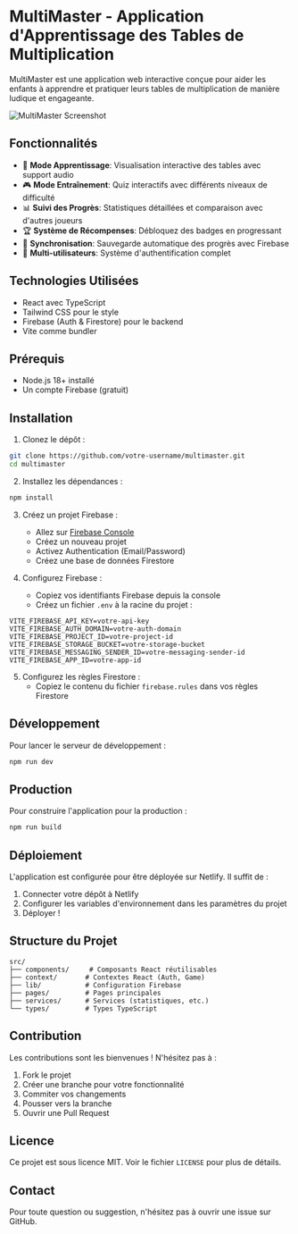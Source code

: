 # MultiMaster - Application d'Apprentissage des Tables de Multiplication

MultiMaster est une application web interactive conçue pour aider les enfants à apprendre et pratiquer leurs tables de multiplication de manière ludique et engageante.

![MultiMaster Screenshot](https://images.unsplash.com/photo-1632571401005-458e9d244591?q=80&w=1200&auto=format&fit=crop)

## Fonctionnalités

- 🎯 **Mode Apprentissage**: Visualisation interactive des tables avec support audio
- 🎮 **Mode Entraînement**: Quiz interactifs avec différents niveaux de difficulté
- 📊 **Suivi des Progrès**: Statistiques détaillées et comparaison avec d'autres joueurs
- 🏆 **Système de Récompenses**: Débloquez des badges en progressant
- 🔄 **Synchronisation**: Sauvegarde automatique des progrès avec Firebase
- 👥 **Multi-utilisateurs**: Système d'authentification complet

## Technologies Utilisées

- React avec TypeScript
- Tailwind CSS pour le style
- Firebase (Auth & Firestore) pour le backend
- Vite comme bundler

## Prérequis

- Node.js 18+ installé
- Un compte Firebase (gratuit)

## Installation

1. Clonez le dépôt :
```bash
git clone https://github.com/votre-username/multimaster.git
cd multimaster
```

2. Installez les dépendances :
```bash
npm install
```

3. Créez un projet Firebase :
   - Allez sur [Firebase Console](https://console.firebase.google.com)
   - Créez un nouveau projet
   - Activez Authentication (Email/Password)
   - Créez une base de données Firestore

4. Configurez Firebase :
   - Copiez vos identifiants Firebase depuis la console
   - Créez un fichier `.env` à la racine du projet :
```env
VITE_FIREBASE_API_KEY=votre-api-key
VITE_FIREBASE_AUTH_DOMAIN=votre-auth-domain
VITE_FIREBASE_PROJECT_ID=votre-project-id
VITE_FIREBASE_STORAGE_BUCKET=votre-storage-bucket
VITE_FIREBASE_MESSAGING_SENDER_ID=votre-messaging-sender-id
VITE_FIREBASE_APP_ID=votre-app-id
```

5. Configurez les règles Firestore :
   - Copiez le contenu du fichier `firebase.rules` dans vos règles Firestore

## Développement

Pour lancer le serveur de développement :
```bash
npm run dev
```

## Production

Pour construire l'application pour la production :
```bash
npm run build
```

## Déploiement

L'application est configurée pour être déployée sur Netlify. Il suffit de :
1. Connecter votre dépôt à Netlify
2. Configurer les variables d'environnement dans les paramètres du projet
3. Déployer !

## Structure du Projet

```
src/
├── components/     # Composants React réutilisables
├── context/       # Contextes React (Auth, Game)
├── lib/           # Configuration Firebase
├── pages/         # Pages principales
├── services/      # Services (statistiques, etc.)
└── types/         # Types TypeScript
```

## Contribution

Les contributions sont les bienvenues ! N'hésitez pas à :
1. Fork le projet
2. Créer une branche pour votre fonctionnalité
3. Commiter vos changements
4. Pousser vers la branche
5. Ouvrir une Pull Request

## Licence

Ce projet est sous licence MIT. Voir le fichier `LICENSE` pour plus de détails.

## Contact

Pour toute question ou suggestion, n'hésitez pas à ouvrir une issue sur GitHub.